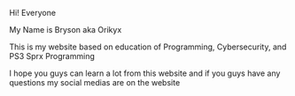 Hi! Everyone 

My Name is Bryson aka Orikyx

This is my website based on education
of Programming, Cybersecurity, and PS3 Sprx Programming

I hope you guys can learn a lot from this website
and if you guys have any questions my social medias
are on the website 
